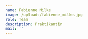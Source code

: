 ```yaml
---
name: Fabienne Milke
image: /uploads/fabienne_milke.jpg
role: Team
description: Praktikantin
mail: ''
---
```


